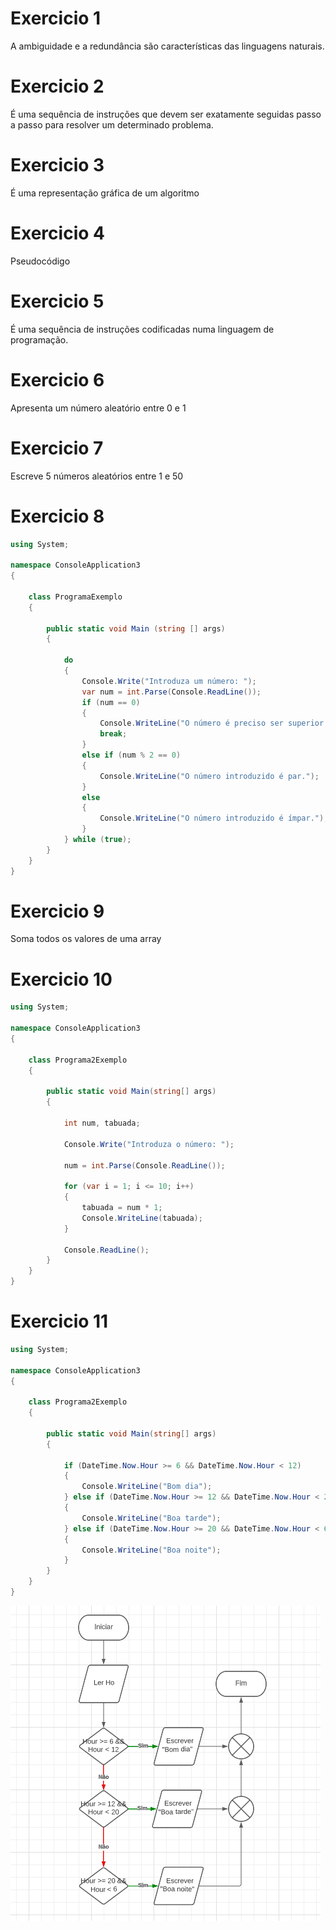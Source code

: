 # Exercicio 1

A ambiguidade e a redundância são características das linguagens naturais.

# Exercicio 2

É uma sequência de instruções que devem ser exatamente seguidas passo a passo
para resolver um determinado problema.

# Exercicio 3

É uma representação gráfica de um algoritmo

# Exercicio 4

Pseudocódigo

# Exercicio 5

É uma sequência de instruções codificadas numa linguagem de programação.

# Exercicio 6

Apresenta um número aleatório entre 0 e 1

# Exercicio 7

Escreve 5 números aleatórios entre 1 e 50

# Exercicio 8

```csharp
using System;

namespace ConsoleApplication3
{

    class ProgramaExemplo
    {

        public static void Main (string [] args)
        {

            do
            {
                Console.Write("Introduza um número: ");
                var num = int.Parse(Console.ReadLine());
                if (num == 0)
                {
                    Console.WriteLine("O número é preciso ser superior a 0");
                    break;
                }
                else if (num % 2 == 0)
                {
                    Console.WriteLine("O número introduzido é par.");
                }
                else
                {
                    Console.WriteLine("O número introduzido é ímpar.");
                }
            } while (true);
        }
    }
}
```

# Exercicio 9

Soma todos os valores de uma array

# Exercicio 10

```csharp
using System;

namespace ConsoleApplication3
{
    
    class Programa2Exemplo
    {

        public static void Main(string[] args)
        {

            int num, tabuada;

            Console.Write("Introduza o número: ");

            num = int.Parse(Console.ReadLine());

            for (var i = 1; i <= 10; i++)
            {
                tabuada = num * 1;
                Console.WriteLine(tabuada);
            }

            Console.ReadLine();
        }
    }
}
```

# Exercicio 11

```csharp
using System;

namespace ConsoleApplication3
{
    
    class Programa2Exemplo
    {

        public static void Main(string[] args)
        {

            if (DateTime.Now.Hour >= 6 && DateTime.Now.Hour < 12)
            {
                Console.WriteLine("Bom dia");
            } else if (DateTime.Now.Hour >= 12 && DateTime.Now.Hour < 20)
            {
                Console.WriteLine("Boa tarde");
            } else if (DateTime.Now.Hour >= 20 && DateTime.Now.Hour < 6)
            {
                Console.WriteLine("Boa noite");
            }
        }
    }
}
```

<img src="Resources/Exercicio.png" alt="Fluxograma">